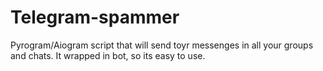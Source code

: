 # Telegram-spammer
Pyrogram/Aiogram script that will send toyr messenges in all your groups and chats. It wrapped in bot, so its easy to use.
